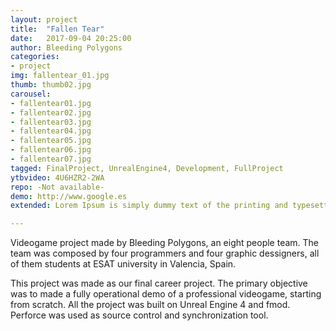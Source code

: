 ```yaml
---
layout: project
title:  "Fallen Tear"
date:   2017-09-04 20:25:00
author: Bleeding Polygons
categories:
- project
img: fallentear_01.jpg
thumb: thumb02.jpg
carousel:
- fallentear01.jpg
- fallentear02.jpg
- fallentear03.jpg
- fallentear04.jpg
- fallentear05.jpg
- fallentear06.jpg
- fallentear07.jpg
tagged: FinalProject, UnrealEngine4, Development, FullProject
ytbvideo: 4U6HZR2-2WA
repo: -Not available-
demo: http://www.google.es
extended: Lorem Ipsum is simply dummy text of the printing and typesetting industry. Lorem Ipsum has been the industry's standard dummy text ever since the 1500s, when an unknown printer took a galley of type and scrambled it to make a type specimen book. It has survived not only five centuries, but also the leap into electronic typesetting, remaining essentially unchanged.

---
```


Videogame project made by Bleeding Polygons, an eight people team. The team was composed by four programmers and four graphic dessigners, all of them students at ESAT university in Valencia, Spain.

This project was made as our final career project. The primary objective was to made a fully operational demo of a professional videogame, starting from scratch. All the project was built on Unreal Engine 4 and fmod. Perforce was used as source control and synchronization tool.

